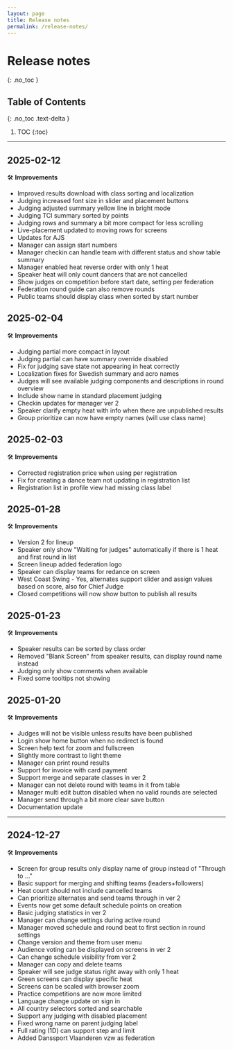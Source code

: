 ```yaml
---
layout: page
title: Release notes
permalink: /release-notes/
---
```


<h1>Release notes</h1>
{: .no_toc }

## Table of Contents
{: .no_toc .text-delta }

1. TOC
{:toc}

---
## 2025-02-12
 🛠️ **Improvements**
* Improved results download with class sorting and localization
* Judging increased font size in slider and placement buttons
* Judging adjusted summary yellow line in bright mode
* Judging TCI summary sorted by points
* Judging rows and summary a bit more compact for less scrolling
* Live-placement updated to moving rows for screens
* Updates for AJS
* Manager can assign start numbers
* Manager checkin can handle team with different status and show table summary
* Manager enabled heat reverse order with only 1 heat
* Speaker heat will only count dancers that are not cancelled
* Show judges on competition before start date, setting per federation
* Federation round guide can also remove rounds
* Public teams should display class when sorted by start number

## 2025-02-04
 🛠️ **Improvements**
* Judging partial more compact in layout
* Judging partial can have summary override disabled
* Fix for judging save state not appearing in heat correctly
* Localization fixes for Swedish summary and acro names
* Judges will see available judging components and descriptions in round overview
* Include show name in standard placement judging
* Checkin updates for manager ver 2
* Speaker clarify empty heat with info when there are unpublished results
* Group prioritize can now have empty names (will use class name)

## 2025-02-03
 🛠️ **Improvements**
* Corrected registration price when using per registration
* Fix for creating a dance team not updating in registration list
* Registration list in profile view had missing class label

## 2025-01-28
 🛠️ **Improvements**
* Version 2 for lineup
* Speaker only show "Waiting for judges" automatically if there is 1 heat and first round in list
* Screen lineup added federation logo
* Speaker can display teams for redance on screen
* West Coast Swing - Yes, alternates support slider and assign values based on score, also for Chief Judge
* Closed competitions will now show button to publish all results

## 2025-01-23
 🛠️ **Improvements**
* Speaker results can be sorted by class order
* Removed "Blank Screen" from speaker results, can display round name instead
* Judging only show comments when available
* Fixed some tooltips not showing

## 2025-01-20
 🛠️ **Improvements**
* Judges will not be visible unless results have been published
* Login show home button when no redirect is found
* Screen help text for zoom and fullscreen
* Slightly more contrast to light theme
* Manager can print round results
* Support for invoice with card payment
* Support merge and separate classes in ver 2
* Manager can not delete round with teams in it from table
* Manager multi edit button disabled when no valid rounds are selected
* Manager send through a bit more clear save button
* Documentation update

---
## 2024-12-27
 🛠️ **Improvements**
* Screen for group results only display name of group instead of "Through to ..."
* Basic support for merging and shifting teams (leaders+followers)
* Heat count should not include cancelled teams
* Can prioritize alternates and send teams through in ver 2
* Events now get some default schedule points on creation
* Basic judging statistics in ver 2
* Manager can change settings during active round
* Manager moved schedule and round beat to first section in round settings
* Change version and theme from user menu
* Audience voting can be displayed on screens in ver 2
* Can change schedule visibility from ver 2
* Manager can copy and delete teams
* Speaker will see judge status right away with only 1 heat
* Green screens can display specific heat
* Screens can be scaled with browser zoom
* Practice competitions are now more limited
* Language change update on sign in
* All country selectors sorted and searchable
* Support any judging with disabled placement
* Fixed wrong name on parent judging label
* Full rating (1D) can support step and limit
* Added Danssport Vlaanderen vzw as federation